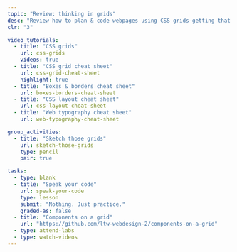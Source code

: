 ```yaml
---
topic: "Review: thinking in grids"
desc: "Review how to plan & code webpages using CSS grids—getting that code brain back in business."
clr: "3"

video_tutorials:
  - title: "CSS grids"
    url: css-grids
    videos: true
  - title: "CSS grid cheat sheet"
    url: css-grid-cheat-sheet
    highlight: true
  - title: "Boxes & borders cheat sheet"
    url: boxes-borders-cheat-sheet
  - title: "CSS layout cheat sheet"
    url: css-layout-cheat-sheet
  - title: "Web typography cheat sheet"
    url: web-typography-cheat-sheet

group_activities:
  - title: "Sketch those grids"
    url: sketch-those-grids
    type: pencil
    pair: true

tasks:
  - type: blank
  - title: "Speak your code"
    url: speak-your-code
    type: lesson
    submit: "Nothing. Just practice."
    graded-as: false
  - title: "Components on a grid"
    url: "https://github.com/ltw-webdesign-2/components-on-a-grid"
  - type: attend-labs
  - type: watch-videos
---
```

